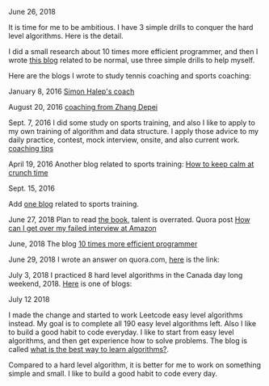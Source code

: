 June 26, 2018

It is time for me to be ambitious. I have 3 simple drills to conquer the hard level algorithms. Here is the detail. 

I did a small research about 10 times more efficient programmer, and then I wrote [this blog](http://juliachencoding.blogspot.com/2018/06/10-times-more-efficient-programmer.html) related to be normal, use three simple drills to help myself. 


Here are the blogs I wrote to study tennis coaching and sports coaching:

January 8, 2016
[Simon Halep's coach](http://juliachencoding.blogspot.com/search/label/tennis%20coach)


August 20, 2016
[coaching from Zhang Depei](http://juliachencoding.blogspot.com/search/label/Coaching%20from%20Depei%20Zhang)


Sept. 7, 2016
I did some study on sports training, and also I like to apply to my own training of algorithm and data structure. I apply those advice to my daily practice, contest, mock interview, onsite, and also current work. 
[coaching tips](http://juliachencoding.blogspot.com/2016/09/8-tips-coaching-tips.html)


April 19, 2016
Another blog related to sports training:
[How to keep calm at crunch time](http://juliachencoding.blogspot.com/2016/04/video-how-to-keep-calm-at-crunch-time.html)

Sept. 15, 2016

Add [one blog](http://juliachencoding.blogspot.com/2016/09/sports-training-programmer-needs-strong.html) related to sports training.

June 27, 2018
Plan to read [the book](https://www.amazon.ca/Talent-Overrated-Separates-World-Class-Performers/dp/1591842948), talent is overrated.
Quora post [How can I get over my failed interview at Amazon](https://www.quora.com/How-can-I-get-over-my-failed-interview-at-Amazon)
 
June, 2018
The blog [10 times more efficient programmer](http://juliachencoding.blogspot.com/2018/06/10-times-more-efficient-programmer.html)

June 29, 2018
I wrote an answer on quora.com, [here](https://www.quora.com/How-do-you-memorize-over-100-hard-level-algorithms-on-http-leetcode-com-by-name-in-less-than-one-week) is the link:

July 3, 2018
I practiced 8 hard level algorithms in the Canada day long weekend, 2018. [Here](http://juliachencoding.blogspot.com/2018/07/hard-level-algorithms-my-canada-day.html) is one of blogs:

July 12 2018

I made the change and started to work Leetcode easy level algorithms instead. My goal is to complete all 190 easy level algorithms left. Also I like to build a good habit to code everyday. I like to start from easy level algorithms, and then get experience how to solve problems.
The blog is called [what is the best way to learn algorithms?](http://juliachencoding.blogspot.com/2018/07/what-is-best-way-to-learn-algorithm.html).

Compared to a hard level algorithm, it is better for me to work on something simple and small. I like to build a good habit to code every day. 
